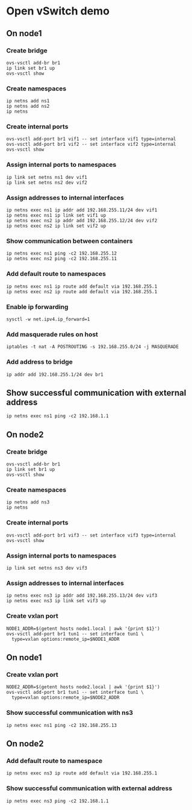 # Open vSwitch demo

## On node1

### Create bridge

```
ovs-vsctl add-br br1
ip link set br1 up
ovs-vsctl show
```

### Create namespaces

```
ip netns add ns1
ip netns add ns2
ip netns
```

### Create internal ports

```
ovs-vsctl add-port br1 vif1 -- set interface vif1 type=internal
ovs-vsctl add-port br1 vif2 -- set interface vif2 type=internal
ovs-vsctl show
```

### Assign internal ports to namespaces

```
ip link set netns ns1 dev vif1
ip link set netns ns2 dev vif2
```

### Assign addresses to internal interfaces

```
ip netns exec ns1 ip addr add 192.168.255.11/24 dev vif1
ip netns exec ns1 ip link set vif1 up
ip netns exec ns2 ip addr add 192.168.255.12/24 dev vif2
ip netns exec ns2 ip link set vif2 up
```

###  Show communication between containers

```
ip netns exec ns1 ping -c2 192.168.255.12
ip netns exec ns2 ping -c2 192.168.255.11
```

### Add default route to namespaces

```
ip netns exec ns1 ip route add default via 192.168.255.1
ip netns exec ns2 ip route add default via 192.168.255.1
```


### Enable ip forwarding

```
sysctl -w net.ipv4.ip_forward=1
```

### Add masquerade rules on host

```
iptables -t nat -A POSTROUTING -s 192.168.255.0/24 -j MASQUERADE
```

### Add address to bridge

```
ip addr add 192.168.255.1/24 dev br1
```

## Show successful communication with external address

```
ip netns exec ns1 ping -c2 192.168.1.1
```

## On node2

### Create bridge

```
ovs-vsctl add-br br1
ip link set br1 up
ovs-vsctl show
```

### Create namespaces

```
ip netns add ns3
ip netns
```

### Create internal ports

```
ovs-vsctl add-port br1 vif3 -- set interface vif3 type=internal
ovs-vsctl show
```

### Assign internal ports to namespaces

```
ip link set netns ns3 dev vif3
```

### Assign addresses to internal interfaces

```
ip netns exec ns3 ip addr add 192.168.255.13/24 dev vif3
ip netns exec ns3 ip link set vif3 up
```

### Create vxlan port

```
NODE1_ADDR=$(getent hosts node1.local | awk '{print $1}')
ovs-vsctl add-port br1 tun1 -- set interface tun1 \
  type=vxlan options:remote_ip=$NODE1_ADDR
```

## On node1

### Create vxlan port

```
NODE2_ADDR=$(getent hosts node2.local | awk '{print $1}')
ovs-vsctl add-port br1 tun1 -- set interface tun1 \
  type=vxlan options:remote_ip=$NODE2_ADDR
```

### Show successful communication with ns3

```
ip netns exec ns1 ping -c2 192.168.255.13
```

## On node2

### Add default route to namespace

```
ip netns exec ns3 ip route add default via 192.168.255.1
```

### Show successful communication with external address

```
ip netns exec ns3 ping -c2 192.168.1.1
```

